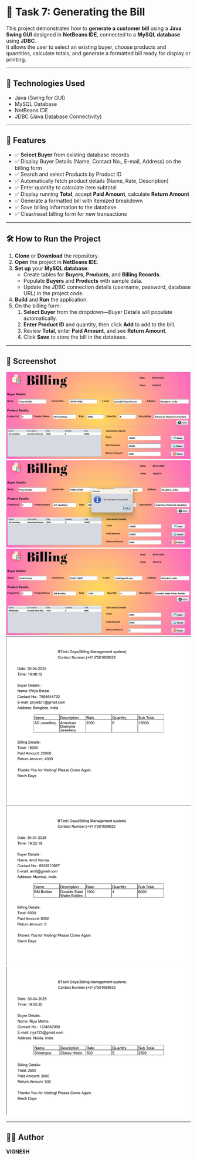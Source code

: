 # 🧾 Task 7: Generating the Bill

This project demonstrates how to **generate a customer bill** using a **Java Swing GUI** designed in **NetBeans IDE**, connected to a **MySQL database** using **JDBC**.  
It allows the user to select an existing buyer, choose products and quantities, calculate totals, and generate a formatted bill ready for display or printing.

---

## 🔧 Technologies Used

- Java (Swing for GUI)
- MySQL Database
- NetBeans IDE
- JDBC (Java Database Connectivity)

---

## 📌 Features

- ✅ **Select Buyer** from existing database records
- ✅ Display Buyer Details (Name, Contact No., E-mail, Address) on the billing form
- ✅ Search and select Products by Product ID
- ✅ Automatically fetch product details (Name, Rate, Description)
- ✅ Enter quantity to calculate item subtotal
- ✅ Display running **Total**, accept **Paid Amount**, calculate **Return Amount**
- ✅ Generate a formatted bill with itemized breakdown
- ✅ Save billing information to the database
- ✅ Clear/reset billing form for new transactions

---

## 🛠️ How to Run the Project

1. **Clone** or **Download** the repository.
2. **Open** the project in **NetBeans IDE**.
3. **Set up** your **MySQL database**:
   - Create tables for **Buyers**, **Products**, and **Billing Records**.
   - Populate **Buyers** and **Products** with sample data.
   - Update the JDBC connection details (username, password, database URL) in the project code.
4. **Build** and **Run** the application.
5. On the billing form:
   1. **Select Buyer** from the dropdown—Buyer Details will populate automatically.
   2. **Enter Product ID** and quantity, then click **Add** to add to the bill.
   3. Review **Total**, enter **Paid Amount**, and see **Return Amount**.
   4. Click **Save** to store the bill in the database.

---

## 📸 Screenshot

![Output1](Screenshots/output1.png)
![Output2](Screenshots/output2.png)
![Output3](Screenshots/output3.png)
![Output4](Screenshots/output4.png)
![Output5](Screenshots/output5.png)
![Output6](Screenshots/output6.png)

---

## 🙋‍♀️ Author

**VIGNESH**
